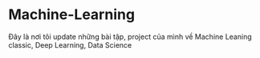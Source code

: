 # Machine-Learning
Đây là nơi tôi update những bài tập, project của mình về Machine Leaning classic, Deep Learning, Data Science
